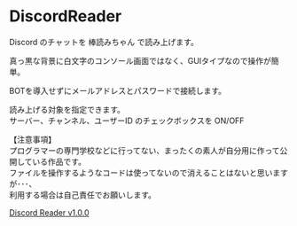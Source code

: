 # DiscordReader

Discord のチャットを 棒読みちゃん で読み上げます。

真っ黒な背景に白文字のコンソール画面ではなく、GUIタイプなので操作が簡単。

BOTを導入せずにメールアドレスとパスワードで接続します。

読み上げる対象を指定できます。  
サーバー、チャンネル、ユーザーID のチェックボックスを ON/OFF

【注意事項】  
プログラマーの専門学校などに行ってない、まったくの素人が自分用に作って公開している作品です。  
ファイルを操作するようなコードは使ってないので消えることはないと思いますが･･･、  
利用する場合は自己責任でお願いします。

[Discord Reader v1.0.0](https://github.com/iroha0/DiscordReader/releases/tag/v1.0.0)
